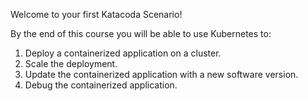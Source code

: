 Welcome to your first Katacoda Scenario!

By the end of this course you will be able to use Kubernetes to:

1. Deploy a containerized application on a cluster.
2. Scale the deployment.
3. Update the containerized application with a new software version.
4. Debug the containerized application.
